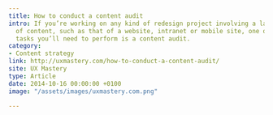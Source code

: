 ```yaml
---
title: How to conduct a content audit
intro: If you’re working on any kind of redesign project involving a large amount
  of content, such as that of a website, intranet or mobile site, one of the first
  tasks you’ll need to perform is a content audit.
category:
- Content strategy
link: http://uxmastery.com/how-to-conduct-a-content-audit/
site: UX Mastery
type: Article
date: 2014-10-16 00:00:00 +0100
image: "/assets/images/uxmastery.com.png"

---
```

